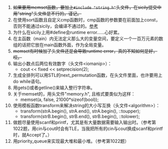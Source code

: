 1. ~~如果要用memset函数，要加上`#include "string.h"`头文件，在sicily提交中用"string"头文件是不行的，谨记。~~
2. 在使用sort函数且自定义cmp函数时，cmp函数的参数要在前面加上const，否则不能通过sicily，会编译不通过的。[参考](http://tieba.baidu.com/p/1741640893)
3. 为什么在sicily上用#define会runtime error......心好累。
4. 在主函数（main）内无法定义那么大的变量空间，要定义一个一百万元素的数组的话把它放在main函数外面，作为全局变量。
5. ~~memset有时候加了头文件还是会导致runtime error，真的不知如何是好，哎。~~
6. 输出小数点后两位有效数字（头文件\<iomanip>）：
    - cout << fixed << setprecision(2);
7. 生成全排列可以用STL的next_permutation函数，在<algorithm>头文件里面，也许要用上do while语句。
8. 用gets()或者getline()来输入整行字符串。
9. 关于memset的，用头文件"memory.h", 且格式要类似为这样：
    - memset(a, false, 21000*sizeof(bool));
10. 使用模板函数transform来解决string的大小写互换（头文件\<algorithm>）：
    - transform(strA.begin(), strA.end(), strA.begin(), ::toupper);
    - transform(strB.begin(), strB.end(), strB.begin(), ::tolower);
11. 做题尽量使用scanf和printf，尤其是有大量数据需要输入输出时。（参考第1022题，用cin与cout时会有TLE，当我把所有的cin与cout换成scanf和printf时，就Accept了。）
12. 用priority_queue来实现最大堆和最小堆。（参考第1022题）